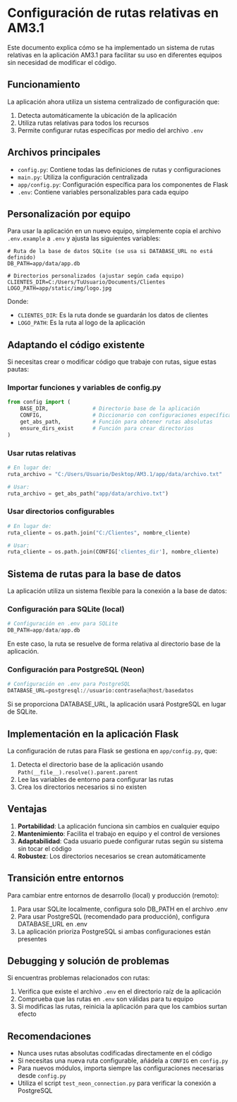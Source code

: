 # Configuración de rutas relativas en AM3.1

Este documento explica cómo se ha implementado un sistema de rutas relativas en la aplicación AM3.1 para facilitar su uso en diferentes equipos sin necesidad de modificar el código.

## Funcionamiento

La aplicación ahora utiliza un sistema centralizado de configuración que:

1. Detecta automáticamente la ubicación de la aplicación
2. Utiliza rutas relativas para todos los recursos
3. Permite configurar rutas específicas por medio del archivo `.env`

## Archivos principales

- `config.py`: Contiene todas las definiciones de rutas y configuraciones
- `main.py`: Utiliza la configuración centralizada
- `app/config.py`: Configuración específica para los componentes de Flask
- `.env`: Contiene variables personalizables para cada equipo

## Personalización por equipo

Para usar la aplicación en un nuevo equipo, simplemente copia el archivo `.env.example` a `.env` y ajusta las siguientes variables:

```
# Ruta de la base de datos SQLite (se usa si DATABASE_URL no está definido)
DB_PATH=app/data/app.db

# Directorios personalizados (ajustar según cada equipo)
CLIENTES_DIR=C:/Users/TuUsuario/Documents/Clientes
LOGO_PATH=app/static/img/logo.jpg
```

Donde:
- `CLIENTES_DIR`: Es la ruta donde se guardarán los datos de clientes
- `LOGO_PATH`: Es la ruta al logo de la aplicación

## Adaptando el código existente

Si necesitas crear o modificar código que trabaje con rutas, sigue estas pautas:

### Importar funciones y variables de config.py

```python
from config import (
    BASE_DIR,              # Directorio base de la aplicación
    CONFIG,                # Diccionario con configuraciones específicas
    get_abs_path,          # Función para obtener rutas absolutas
    ensure_dirs_exist      # Función para crear directorios
)
```

### Usar rutas relativas

```python
# En lugar de:
ruta_archivo = "C:/Users/Usuario/Desktop/AM3.1/app/data/archivo.txt"

# Usar:
ruta_archivo = get_abs_path("app/data/archivo.txt")
```

### Usar directorios configurables

```python
# En lugar de:
ruta_cliente = os.path.join("C:/Clientes", nombre_cliente)

# Usar:
ruta_cliente = os.path.join(CONFIG['clientes_dir'], nombre_cliente)
```

## Sistema de rutas para la base de datos

La aplicación utiliza un sistema flexible para la conexión a la base de datos:

### Configuración para SQLite (local)

```python
# Configuración en .env para SQLite
DB_PATH=app/data/app.db
```

En este caso, la ruta se resuelve de forma relativa al directorio base de la aplicación.

### Configuración para PostgreSQL (Neon)

```python
# Configuración en .env para PostgreSQL
DATABASE_URL=postgresql://usuario:contraseña@host/basedatos
```

Si se proporciona DATABASE_URL, la aplicación usará PostgreSQL en lugar de SQLite.

## Implementación en la aplicación Flask

La configuración de rutas para Flask se gestiona en `app/config.py`, que:

1. Detecta el directorio base de la aplicación usando `Path(__file__).resolve().parent.parent`
2. Lee las variables de entorno para configurar las rutas
3. Crea los directorios necesarios si no existen

## Ventajas

1. **Portabilidad**: La aplicación funciona sin cambios en cualquier equipo
2. **Mantenimiento**: Facilita el trabajo en equipo y el control de versiones
3. **Adaptabilidad**: Cada usuario puede configurar rutas según su sistema sin tocar el código
4. **Robustez**: Los directorios necesarios se crean automáticamente

## Transición entre entornos

Para cambiar entre entornos de desarrollo (local) y producción (remoto):

1. Para usar SQLite localmente, configura solo DB_PATH en el archivo .env
2. Para usar PostgreSQL (recomendado para producción), configura DATABASE_URL en .env
3. La aplicación prioriza PostgreSQL si ambas configuraciones están presentes

## Debugging y solución de problemas

Si encuentras problemas relacionados con rutas:

1. Verifica que existe el archivo `.env` en el directorio raíz de la aplicación
2. Comprueba que las rutas en `.env` son válidas para tu equipo
3. Si modificas las rutas, reinicia la aplicación para que los cambios surtan efecto

## Recomendaciones

- Nunca uses rutas absolutas codificadas directamente en el código
- Si necesitas una nueva ruta configurable, añádela a `CONFIG` en `config.py`
- Para nuevos módulos, importa siempre las configuraciones necesarias desde `config.py`
- Utiliza el script `test_neon_connection.py` para verificar la conexión a PostgreSQL

